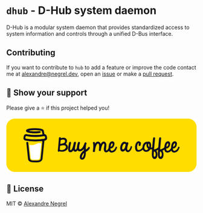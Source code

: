 # `dhub` - D-Hub system daemon

D-Hub is a modular system daemon that provides standardized access to
system information and controls through a unified D-Bus interface.

## Contributing

If you want to contribute to `hub` to add a feature or improve the code contact
me at [alexandre@negrel.dev](mailto:alexandre@negrel.dev), open an
[issue](https://github.com/negrel/hub/issues) or make a
[pull request](https://github.com/negrel/hub/pulls).

## :stars: Show your support

Please give a :star: if this project helped you!

[![buy me a coffee](https://github.com/negrel/.github/blob/master/.github/images/bmc-button.png?raw=true)](https://www.buymeacoffee.com/negrel)

## :scroll: License

MIT © [Alexandre Negrel](https://www.negrel.dev/)

